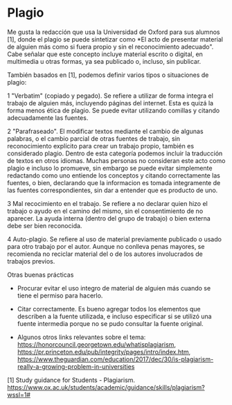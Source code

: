# Plagio

Me gusta la redacción que usa la Universidad de Oxford para sus alumnos [1], donde el plagio se puede sintetizar como *El acto de presentar material de alguien más como si fuera propio y sin el reconocimiento adecuado". Cabe señalar que este concepto incluye material escrito o digital, en multimedia u otras formas, ya sea publicado o, incluso, sin publicar.

También basados en [1], podemos definir varios tipos o situaciones de plagio:

1 "Verbatim" (copiado y pegado). Se refiere a utilizar de forma integra el trabajo de alguien más, incluyendo páginas del internet.
Esta es quizá la forma menos ética de plagio. Se puede evitar utilizando comillas y citando adecuadamente las fuentes. 

2 "Parafraseado". El modificar textos mediante el cambio de algunas palabras, o el cambio parcial de otras fuentes de trabajo, sin reconocimiento explícito para crear un trabajo propio, también es considerado plagio. Dentro de esta categoría podemos incluir la traducción de textos en otros idiomas. Muchas personas no consideran este acto como plagio e incluso lo promueve, sin embargo se puede evitar simplemente redactando como uno entiende los conceptos y citando correctamente las fuentes, o bien, declarando que la informacion es tomada integramente de las fuentes correspondientes, sin dar a entender que es producto de uno.

3 Mal recocimiento en el trabajo. Se refiere a no declarar quien hizo el trabajo o ayudo en el camino del mismo, sin el consentimiento de no aparecer. La ayuda interna (dentro del grupo de trabajo) o bien externa debe ser bien reconocida. 

4 Auto-plagio. Se refiere al uso de material previamente publicado o usado para otro trabajo por el autor. Aunque no conlleva penas mayores, se recomienda no reciclar material del o de los autores involucrados de trabajos previos.

Otras buenas prácticas 

* Procurar evitar el uso integro de material de alguien más cuando se tiene el permiso para hacerlo.

* Citar correctamente. Es bueno agregar todos los elementos que describen a la fuente utilizada, e
incluso especificar si se utilizó una fuente intermedia porque no se pudo consultar la fuente original.

* Algunos otros links relevantes sobre el tema: https://honorcouncil.georgetown.edu/whatisplagiarism, https://pr.princeton.edu/pub/integrity/pages/intro/index.htm, https://www.theguardian.com/education/2017/dec/30/is-plagiarism-really-a-growing-problem-in-universities

[1] Study guidance for Students - Plagiarism. https://www.ox.ac.uk/students/academic/guidance/skills/plagiarism?wssl=1#
